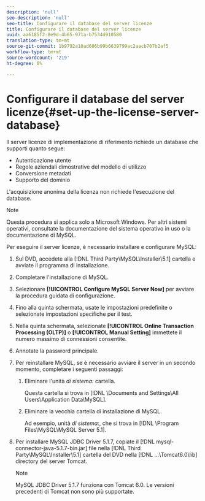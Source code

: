 ```yaml
---
description: 'null'
seo-description: 'null'
seo-title: Configurare il database del server licenze
title: Configurare il database del server licenze
uuid: aa6185f2-8e9d-4b65-971a-b7534d910580
translation-type: tm+mt
source-git-commit: 1b9792a10ad606b99b6639799ac2aacb707b2af5
workflow-type: tm+mt
source-wordcount: '219'
ht-degree: 0%

---
```



# Configurare il database del server licenze{#set-up-the-license-server-database}

Il server licenze di implementazione di riferimento richiede un database che supporti quanto segue:

* Autenticazione utente
* Regole aziendali dimostrative del modello di utilizzo
* Conversione metadati
* Supporto del dominio

L&#39;acquisizione anonima della licenza non richiede l&#39;esecuzione del database.

>[!NOTE]
>
>Questa procedura si applica solo a Microsoft Windows. Per altri sistemi operativi, consultate la documentazione del sistema operativo in uso o la documentazione di MySQL.

Per eseguire il server licenze, è necessario installare e configurare MySQL:

1. Sul DVD, accedete alla [!DNL Third Party\MySQL\Installer\5.1] cartella e avviate il programma di installazione.
1. Completare l&#39;installazione di MySQL.
1. Selezionare **[!UICONTROL Configure MySQL Server Now]** per avviare la procedura guidata di configurazione.
1. Fino alla quinta schermata, usate le impostazioni predefinite o selezionate impostazioni specifiche per il test.
1. Nella quinta schermata, selezionate **[!UICONTROL Online Transaction Processing (OLTP)]** o **[!UICONTROL Manual Setting]** immettete il numero massimo di connessioni consentite.
1. Annotate la password principale.
1. Per reinstallare MySQL, se è necessario avviare il server in un secondo momento, completare i seguenti passaggi:
   1. Eliminare l&#39;unità *di sistema:* cartella.

      Questa cartella si trova in [!DNL \Documents and Settings\All Users\Application Data\MySQL].
   1. Eliminare la vecchia cartella di installazione di MySQL.

      Ad esempio, unità *di sistema:*, che si trova in [!DNL \Program Files\MySQL\MySQL Server 5.1].
1. Per installare MySQL JDBC Driver 5.1.7, copiate il [!DNL mysql-connector-java-5.1.7-bin.jar] file nella [!DNL Third Party\MySQL\Installer\5.1] cartella del DVD nella [!DNL ...\Tomcat6.0\lib] directory del server Tomcat.

   >[!NOTE]
   >
   >MySQL JDBC Driver 5.1.7 funziona con Tomcat 6.0. Le versioni precedenti di Tomcat non sono più supportate.

